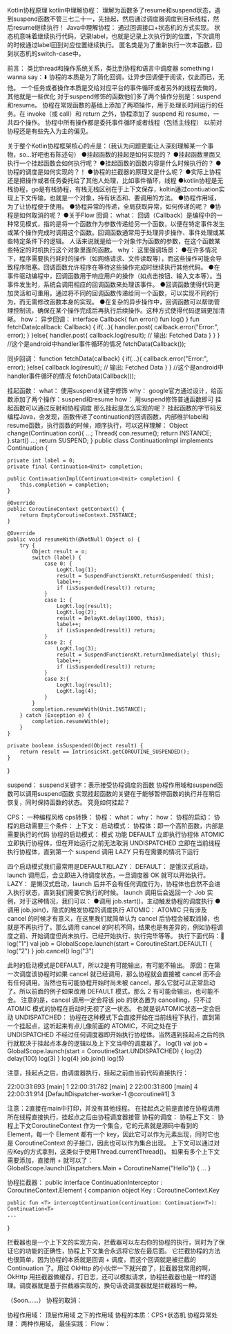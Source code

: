 Kotlin协程原理
kotlin中理解协程：
理解为函数多了resume和suspend状态，遇到suspend函数不管三七二十一，先挂起，然后通过调度器调度到目标线程，然后resume继续执行！
Java中理解协程：
通过回调接口+状态机的方式实现。
状态机意味着继续执行代码，记录label，也就是记录上次执行到的位置，下次调用的时候通过label回到对应位置继续执行。
匿名类是为了重新执行一次本函数，回到状态机的switch-case中。

前言：
类比thread和操作系统关系，类比到协程和语言中调度器
something i wanna say：⬇️
协程的本质是为了简化回调，让异步回调便于阅读，仅此而已，无他。
一个任务或者操作本质是交给对应平台的事件循环或者另外的线程去做的，其他就是一些优化
对于suspend修饰的函数他们多了两个操作分别是：suspend和resume。
协程在常规函数的基础上添加了两项操作，用于处理长时间运行的任务。在 invoke（或 call）和 return 之外，协程添加了 suspend 和 resume，一共四个操作。
协程中所有操作都是委托事件循环或者线程（包括主线程）
以前对协程还是有些先入为主的偏见。

关于整个Kotlin协程框架核心的点是：（我认为问题更能让人深刻理解某一个事物，so...好吧也有陈述句）
●挂起函数的挂起是如何实现的？
●挂起函数里面又执行一个挂起函数会如何执行呢？
●挂起函数的函数内容是什么时候执行的？
●协程的调度是如何实现的？！
●协程的拦截器的原理又是什么呢？
●实际上协程还是把操作或者任务委托给了其他人处理，比如事件循环，线程
●kotlin协程是无栈协程，go是有栈协程，有栈无栈区别在于上下文保存，koltin通过contiuation实现上下文传输，也就是一个对象，持有状态和、要调用的方法。
●协程作用域，为了让协程便于使用。
●协程异常的传递，全局获取异常，如何传递的呢？
●协程是如何取消的呢？
●关于Flow
回调：
what：
回调（Callback）是编程中的一种常见模式，指的是将一个函数作为参数传递给另一个函数，以便在特定事件发生或某个操作完成时调用这个函数。回调函数通常用于处理异步操作、事件处理或某些特定条件下的逻辑。
人话来说就是给一个对象作为函数的参数，在这个函数某些特定的时机执行这个对象里面的函数。
why：
这里强调场景：
●在许多情况下，程序需要执行耗时的操作（如网络请求、文件读取等），而这些操作可能会导致程序阻塞。回调函数允许程序在等待这些操作完成时继续执行其他代码。
●在事件驱动编程中，回调函数用于响应用户的操作（如点击按钮、输入文本等）。当事件发生时，系统会调用相应的回调函数来处理该事件。
●回调函数使得代码更加灵活和可重用。通过将不同的回调函数传递给同一个函数，可以实现不同的行为，而无需修改函数本身的实现。
●在复杂的异步操作中，回调函数可以帮助管理控制流，确保在某个操作完成后再执行后续操作。这种方式使得代码逻辑更加清晰。
how：
异步回调：
interface Callback{
    fun error()
    fun log()
}
fun fetchData(callback: Callback) {
    if(...){
         handler.post{
                callback.error("Error:", error);
        }
    }else{
        handler.post{
                callback.log(result); // 输出: Fetched Data
        }
    }
}
//这个是android中handler事件循环的情况
fetchData(Callback());

同步回调：
function fetchData(callback) {
    if(...){
        callback.error("Error:", error);
    }else{
        callback.log(result); // 输出: Fetched Data
    }
}
//这个是android中handler事件循环的情况
fetchData(Callback());


挂起函数：
what：
使用suspend关键字修饰
why：
google官方通过设计，给函数添加了两个操作：suspend和resume
how：
用suspend修饰普通函数即可
挂起函数可以通过反射和协程调度
那么挂起是怎么实现的呢？
挂起函数的字节码反编程Java，会发现，函数传递了continuation的回调函数，内部维护label和resume函数，执行函数的时候，顺序执行，可以这样理解：
Object change(Continuation con){
    ...;
    Thread{
        con.resume();
        return INSTANCE;
    }.start()
    ...;
    return SUSPEND;
}
public class ContinuationImpl implements Continuation<Object> {

    private int label = 0;
    private final Continuation<Unit> completion;

    public ContinuationImpl(Continuation<Unit> completion) {
        this.completion = completion;
    }

    @Override
    public CoroutineContext getContext() {
        return EmptyCoroutineContext.INSTANCE;
    }

    @Override
    public void resumeWith(@NotNull Object o) {
        try {
            Object result = o;
            switch (label) {
                case 0: {
                    LogKt.log(1);
                    result = SuspendFunctionsKt.returnSuspended( this);
                    label++;
                    if (isSuspended(result)) return;
                }
                case 1: {
                    LogKt.log(result);
                    LogKt.log(2);
                    result = DelayKt.delay(1000, this);
                    label++;
                    if (isSuspended(result)) return;
                }
                case 2: {
                    LogKt.log(3);
                    result = SuspendFunctionsKt.returnImmediately( this);
                    label++;
                    if (isSuspended(result)) return;
                }
                case 3:{
                    LogKt.log(result);
                    LogKt.log(4);
                }
            }
            completion.resumeWith(Unit.INSTANCE);
        } catch (Exception e) {
            completion.resumeWith(e);
        }
    }

    private boolean isSuspended(Object result) {
        return result == IntrinsicsKt.getCOROUTINE_SUSPENDED();
    }
}

suspend：
suspend关键字：表示接受协程调度的函数
协程作用域和suspend函数可以调用suspend函数
实现挂起函数的关键在于能够暂停函数的执行并在稍后恢复，同时保持函数的状态。
究竟如何挂起？


CPS：
一种编程风格
cps转换：
协程：
what：
why：
how：
协程的启动：
协程的启动需要三个条件：
上下文：
启动模式：
协程体：即一个高阶函数，内部是需要执行的代码
协程的启动模式：
模式	功能
DEFAULT	立即执行协程体
ATOMIC	立即执行协程体，但在开始运行之前无法取消
UNDISPATCHED	立即在当前线程执行协程体，直到第一个 suspend 调用
LAZY	只有在需要的情况下运行

四个启动模式我们最常用是DEFAULT和LAZY：
DEFAULT：
 是饿汉式启动，launch 调用后，会立即进入待调度状态，一旦调度器 OK 就可以开始执行。
LAZY：
是懒汉式启动，launch 后并不会有任何调度行为，协程体也自然不会进入执行状态，直到我们需要它执行的时候。 launch 调用后会返回一个 Job 实例，对于这种情况，我们可以：
●调用 job.start()，主动触发协程的调度执行
●调用 job.join()，隐式的触发协程的调度执行
ATOMIC：
ATOMIC 只有涉及 cancel 的时候才有意义，在这里我们就简单认为 cancel 后协程会被取消掉，也就是不再执行了。那么调用 cancel 的时机不同，结果也是有差异的，例如协程调度之前、开始调度但尚未执行、已经开始执行、执行完毕等等。
执行下面代码：
log("1")
val job = GlobalScope.launch(start = CoroutineStart.DEFAULT) {
    log("2")
}
job.cancel()
log("3")

此时的启动模式是DEFAULT，所以2是有可能输出，有可能不输出。
原因：在第一次调度该协程时如果 cancel 就已经调用，那么协程就会直接被 cancel 而不会有任何调用，当然也有可能协程开始时尚未被 cancel，那么它就可以正常启动了。所以前面的例子如果改用 DEFAULT 模式，那么 2 有可能会输出，也可能不会。
注意的是，cancel 调用一定会将该 job 的状态置为 cancelling，只不过ATOMIC 模式的协程在启动时无视了这一状态。
也就是说ATOMIC状态一定会启动
UNDISPATCHED：
协程在这种模式下会直接开始在当前线程下执行，直到第一个挂起点，这听起来有点儿像前面的 ATOMIC，不同之处在于 UNDISPATCHED 不经过任何调度器即开始执行协程体。当然遇到挂起点之后的执行就取决于挂起点本身的逻辑以及上下文当中的调度器了。
log(1)
val job = GlobalScope.launch(start = CoroutineStart.UNDISPATCHED) {
    log(2)
    delay(100)
    log(3)
}
log(4)
job.join()
log(5)


注意，挂起点之后，由调度器执行，挂起之前由当前代码直接执行：

22:00:31:693 [main] 1
22:00:31:782 [main] 2
22:00:31:800 [main] 4
22:00:31:914 [DefaultDispatcher-worker-1 @coroutine#1] 3

注意：2直接在main中打印，并没有其他线程。
在挂起点之前是直接在协程调用所在线程直接执行，挂起点之后由协程调度器接管
协程的调度：
协程上下文：
协程上下文CoroutineContext 作为一个集合，它的元素就是源码中看到的 Element，每一个 Element 都有一个 key，因此它可以作为元素出现，同时它也是 CoroutineContext 的子接口，因此也可以作为集合出现。
上下文可以通过对应Key的方式拿到，这类似于使用Thread.currentThread()。
如果有多个上下文需要添加，直接用 + 就可以了：	
GlobalScope.launch(Dispatchers.Main + CoroutineName("Hello")) {
    ...
}

协程拦截器：
public interface ContinuationInterceptor : CoroutineContext.Element {
    companion object Key : CoroutineContext.Key<ContinuationInterceptor>
    
    public fun <T> interceptContinuation(continuation: Continuation<T>): Continuation<T>
    ...
}


拦截器也是一个上下文的实现方向，拦截器可以左右你的协程的执行，同时为了保证它的功能的正确性，协程上下文集合永远将它放在最后面。
它拦截协程的方法也很简单，因为协程的本质就是回调 + 调度，而这个回调就是被拦截的 Continuation 了。用过 OkHttp 的小伙伴一下就兴奋了，拦截器我常用的啊，OkHttp 用拦截器做缓存，打日志，还可以模拟请求，协程拦截器也是一样的道理。调度器就是基于拦截器实现的，换句话说调度器就是拦截器的一种。

（Soon......）
协程的取消：

协程作用域：
顶层作用域
之下的作用域
协程的本质：CPS+状态机
协程异常处理：
两种作用域，
最佳实践：
Flow：


